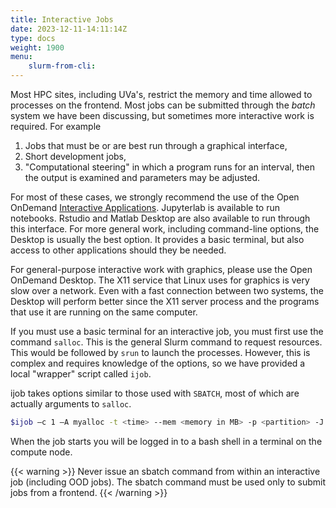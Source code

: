 ```yaml
---
title: Interactive Jobs
date: 2023-12-11-14:11:14Z
type: docs 
weight: 1900
menu: 
    slurm-from-cli:
---
```


Most HPC sites, including UVa's, restrict the memory and time allowed to processes on the frontend.  Most jobs can be submitted through the _batch_ system we have been discussing, but sometimes more interactive work is required.  For example
1. Jobs that must be or are best run through a graphical interface,
2. Short development jobs,
3. "Computational steering" in which a program runs for an interval, then the output is examined and parameters may be adjusted.

For most of these cases, we strongly recommend the use of the Open OnDemand [Interactive Applications](/notes/rivanna-intro/interactive_apps/interactive/).  Jupyterlab is available to run notebooks.  Rstudio and Matlab Desktop are also available to run through this interface.  For more general work, including command-line options, the Desktop is usually the best option. It provides a basic terminal, but also access to other applications should they be needed.

For general-purpose interactive work with graphics, please use the Open OnDemand Desktop.  The X11 service that Linux uses for graphics is very slow over a network.  Even with a fast connection between two systems, the Desktop will perform better since the X11 server process and the programs that use it are running on the same computer.

If you must use a basic terminal for an interactive job, you must first use the command `salloc`.  This is the general Slurm command to request resources. This would be followed by `srun` to launch the processes.  However, this is complex and requires knowledge of the options, so we have provided a local "wrapper" script called `ijob`.

ijob takes options similar to those used with `SBATCH`, most of which are actually arguments to `salloc`.

```bash
$ijob –c 1 –A myalloc -t <time> --mem <memory in MB> -p <partition> -J <jobname>
```

When the job starts you will be logged in to a bash shell in a terminal on the compute node.

{{< warning >}}
Never issue an sbatch command from within an interactive job (including OOD jobs).  The sbatch command must be used only to submit jobs from a frontend.
{{< /warning >}}
